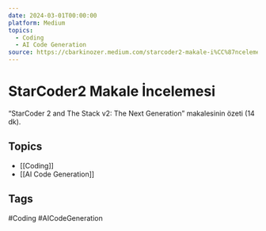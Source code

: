 ```yaml
---
date: 2024-03-01T00:00:00
platform: Medium
topics:
  - Coding
  - AI Code Generation
source: https://cbarkinozer.medium.com/starcoder2-makale-i%CC%87ncelemesi-12fd8bbfac51
---
```

# StarCoder2 Makale İncelemesi

“StarCoder 2 and The Stack v2: The Next Generation” makalesinin özeti (14 dk).

## Topics
- [[Coding]]
- [[AI Code Generation]]

## Tags
#Coding #AICodeGeneration